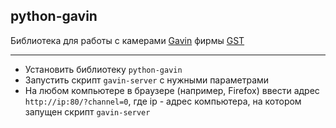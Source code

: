 ## python-gavin ##

Библиотека для работы с камерами [Gavin] фирмы [GST]

---

-   Установить библиотеку `python-gavin`
-   Запустить скрипт `gavin-server` с нужными параметрами
-   На любом компьютере в браузере (например, Firefox) ввести адрес `http://ip:80/?channel=0`, где ip - адрес компьютера, на котором запущен скрипт `gavin-server`

[GST]:   https://www.gst-ir.net
[Gavin]: https://www.gst-ir.net/ru/products/cooled-thermal-modules/gavin-series-cooled-thermal-modules/
